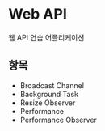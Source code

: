 # Web API
웹 API 연습 어플리케이션<br/>

**항목**
----
- Broadcast Channel
- Background Task
- Resize Observer
- Performance
- Performance Observer

